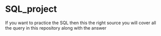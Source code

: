 # SQL_project
If you want to practice the SQL then this the right source you will cover all the query in this repository along with the answer 
